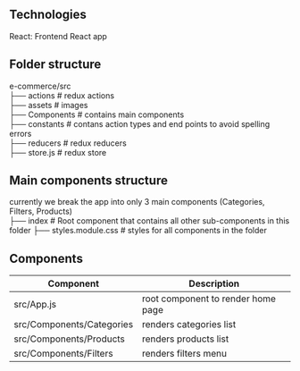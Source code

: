 ## Technologies
React: Frontend React app

## Folder structure
e-commerce/src <br/>
├── actions    # redux actions <br/>
├── assets     # images  <br/>
├── Components # contains main components <br/>
├── constants  # contans action types and end points to avoid spelling errors <br/>
├── reducers   # redux reducers <br/>
├── store.js   # redux store <br/>

## Main components structure
currently we break the app into only 3 main components (Categories, Filters, Products) <br/>
├── index      # Root component that contains all other sub-components in this folder
├── styles.module.css # styles for all components in the folder


## Components 

| Component     | Description   |
| ------------- | ------------- |
| src/App.js    | root component to render home page |
| src/Components/Categories | renders categories list |
| src/Components/Products | renders products list |
| src/Components/Filters | renders filters menu |





